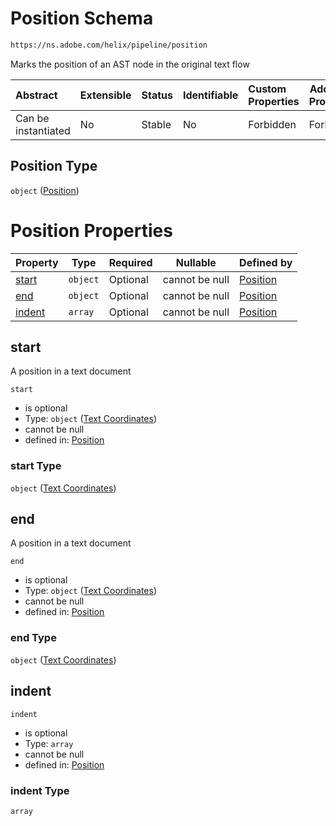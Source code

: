 # Position Schema

```txt
https://ns.adobe.com/helix/pipeline/position
```

Marks the position of an AST node in the original text flow


| Abstract            | Extensible | Status | Identifiable | Custom Properties | Additional Properties | Access Restrictions | Defined In                                                          |
| :------------------ | ---------- | ------ | ------------ | :---------------- | --------------------- | ------------------- | ------------------------------------------------------------------- |
| Can be instantiated | No         | Stable | No           | Forbidden         | Forbidden             | none                | [position.schema.json](position.schema.json "open original schema") |

## Position Type

`object` ([Position](position.md))

# Position Properties

| Property          | Type     | Required | Nullable       | Defined by                                                                                                                       |
| :---------------- | -------- | -------- | -------------- | :------------------------------------------------------------------------------------------------------------------------------- |
| [start](#start)   | `object` | Optional | cannot be null | [Position](position-properties-text-coordinates.md "https&#x3A;//ns.adobe.com/helix/pipeline/textcoordinates#/properties/start") |
| [end](#end)       | `object` | Optional | cannot be null | [Position](position-properties-text-coordinates.md "https&#x3A;//ns.adobe.com/helix/pipeline/textcoordinates#/properties/end")   |
| [indent](#indent) | `array`  | Optional | cannot be null | [Position](position-properties-indent.md "https&#x3A;//ns.adobe.com/helix/pipeline/position#/properties/indent")                 |

## start

A position in a text document


`start`

-   is optional
-   Type: `object` ([Text Coordinates](position-properties-text-coordinates.md))
-   cannot be null
-   defined in: [Position](position-properties-text-coordinates.md "https&#x3A;//ns.adobe.com/helix/pipeline/textcoordinates#/properties/start")

### start Type

`object` ([Text Coordinates](position-properties-text-coordinates.md))

## end

A position in a text document


`end`

-   is optional
-   Type: `object` ([Text Coordinates](position-properties-text-coordinates.md))
-   cannot be null
-   defined in: [Position](position-properties-text-coordinates.md "https&#x3A;//ns.adobe.com/helix/pipeline/textcoordinates#/properties/end")

### end Type

`object` ([Text Coordinates](position-properties-text-coordinates.md))

## indent




`indent`

-   is optional
-   Type: `array`
-   cannot be null
-   defined in: [Position](position-properties-indent.md "https&#x3A;//ns.adobe.com/helix/pipeline/position#/properties/indent")

### indent Type

`array`
